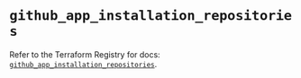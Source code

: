 # `github_app_installation_repositories`

Refer to the Terraform Registry for docs: [`github_app_installation_repositories`](https://registry.terraform.io/providers/integrations/github/6.2.3/docs/resources/app_installation_repositories).
